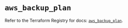 # `aws_backup_plan`

Refer to the Terraform Registry for docs: [`aws_backup_plan`](https://registry.terraform.io/providers/hashicorp/aws/5.93.0/docs/resources/backup_plan).
